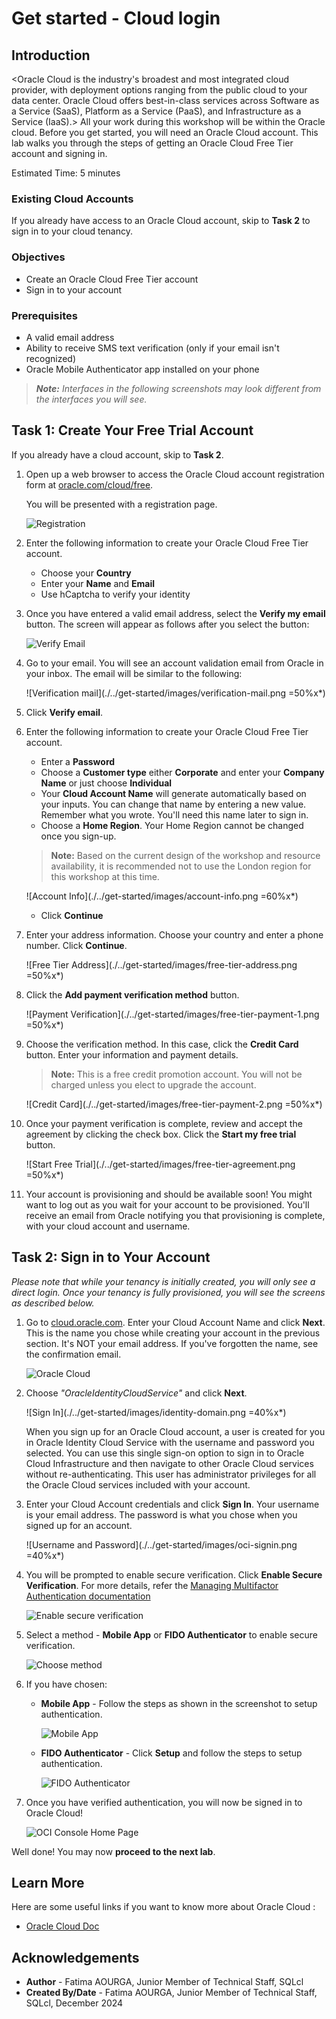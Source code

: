 # Get started - Cloud login

## Introduction

<Oracle Cloud is the industry's broadest and most integrated cloud provider, with deployment options ranging from the public cloud to your data center. Oracle Cloud offers best-in-class services across Software as a Service (SaaS), Platform as a Service (PaaS), and Infrastructure as a Service (IaaS).>
All your work during this workshop will be within the Oracle cloud. Before you get started, you will need an Oracle Cloud account. This lab walks you through the steps of getting an Oracle Cloud Free Tier account and signing in.

Estimated Time: 5 minutes

### **Existing Cloud Accounts**

If you already have access to an Oracle Cloud account, skip to **Task 2** to sign in to your cloud tenancy.

### **Objectives**

* Create an Oracle Cloud Free Tier account
* Sign in to your account

### **Prerequisites**

* A valid email address
* Ability to receive SMS text verification (only if your email isn't recognized)
* Oracle Mobile Authenticator app installed on your phone

>***Note:** Interfaces in the following screenshots may look different from the interfaces you will see.*

## Task 1: Create Your Free Trial Account

If you already have a cloud account, skip to **Task 2**.

1. Open up a web browser to access the Oracle Cloud account registration form at [oracle.com/cloud/free](https://signup.cloud.oracle.com?sourceType=:ow:lp:cpo::::RC_WWMK211125P00013:llid=685).

    You will be presented with a registration page.

    ![Registration](./../get-started/images/cloud-infrastructure.png " ")

2. Enter the following information to create your Oracle Cloud Free Tier account.

    * Choose your **Country**
    * Enter your **Name** and **Email**
    * Use hCaptcha to verify your identity
3. Once you have entered a valid email address, select the **Verify my email** button. The screen will appear as follows after you select the button:

    ![Verify Email](./../get-started/images/verify-email.png " ")

4. Go to your email. You will see an account validation email from Oracle in your inbox. The email will be similar to the following:

    ![Verification mail](./../get-started/images/verification-mail.png =50%x*)

5. Click **Verify email**.

6. Enter the following information to create your Oracle Cloud Free Tier account.

    * Enter a **Password**
    * Choose a **Customer type** either **Corporate** and enter your **Company Name** or just choose **Individual**
    * Your **Cloud Account Name** will generate automatically based on your inputs. You can change that name by entering a new value. Remember what you wrote. You'll need this name later to sign in.
    * Choose a **Home Region**. Your Home Region cannot be changed once you sign-up.

    > **Note:** Based on the current design of the workshop and resource availability, it is recommended not to use the London region for this workshop at this time.

    ![Account Info](./../get-started/images/account-info.png =60%x*)

    * Click **Continue**

7. Enter your address information. Choose your country and enter a phone number. Click **Continue**.

    ![Free Tier Address](./../get-started/images/free-tier-address.png =50%x*)

8. Click the **Add payment verification method** button.

    ![Payment Verification](./../get-started/images/free-tier-payment-1.png =50%x*)

9. Choose the verification method. In this case, click the **Credit Card** button. Enter your information and payment details.

    > **Note:** This is a free credit promotion account. You will not be charged unless you elect to upgrade the account.

    ![Credit Card](./../get-started/images/free-tier-payment-2.png =50%x*)

10. Once your payment verification is complete, review and accept the agreement by clicking the check box. Click the **Start my free trial** button.

    ![Start Free Trial](./../get-started/images/free-tier-agreement.png =50%x*)

11. Your account is provisioning and should be available soon! You might want to log out as you wait for your account to be provisioned. You'll receive an email from Oracle notifying you that provisioning is complete, with your cloud account and username.

## Task 2: Sign in to Your Account

*Please note that while your tenancy is initially created, you will only see a direct login. Once your tenancy is fully provisioned, you will see the screens as described below.*

1. Go to [cloud.oracle.com](https://cloud.oracle.com?sourceType=:ow:lp:cpo::::RC_WWMK211125P00013:llid=685). Enter your Cloud Account Name and click **Next**. This is the name you chose while creating your account in the previous section. It's NOT your email address. If you've forgotten the name, see the confirmation email.

    ![Oracle Cloud](./../get-started/images/cloud-oracle.png " ")

2. Choose *"OracleIdentityCloudService"* and click **Next**.

    ![Sign In](./../get-started/images/identity-domain.png =40%x*)

    When you sign up for an Oracle Cloud account, a user is created for you in Oracle Identity Cloud Service with the username and password you selected. You can use this single sign-on option to sign in to Oracle Cloud Infrastructure and then navigate to other Oracle Cloud services without re-authenticating. This user has administrator privileges for all the Oracle Cloud services included with your account.

3. Enter your Cloud Account credentials and click **Sign In**. Your username is your email address. The password is what you chose when you signed up for an account.

    ![Username and Password](./../get-started/images/oci-signin.png =40%x*)

4. You will be prompted to enable secure verification. Click **Enable Secure Verification**. For more details, refer the [Managing Multifactor Authentication documentation](https://docs.oracle.com/en-us/iaas/Content/Identity/Tasks/usingmfa.htm)

    ![Enable secure verification](./../get-started/images/enable-secure-verification.png " ")

5. Select a method - **Mobile App** or **FIDO Authenticator** to enable secure verification.

    ![Choose method](./../get-started/images/select-mfa-method.png " ")

6. If you have chosen:

    * **Mobile App** - Follow the steps as shown in the screenshot to setup authentication.

        ![Mobile App](./../get-started/images/mobile-app-mfa.png " ")

    * **FIDO Authenticator** - Click **Setup** and follow the steps to setup authentication.

        ![FIDO Authenticator](./../get-started/images/fido-mfa.png " ")

7. Once you have verified authentication, you will now be signed in to Oracle Cloud!

    ![OCI Console Home Page](./../get-started/images/home-page.png " ")

Well done! You may now **proceed to the next lab**.

## Learn More

Here are some useful links if you want to know more about Oracle Cloud :
* [Oracle Cloud Doc](https://www.oracle.com/cloud/)

## Acknowledgements

* **Author** - Fatima AOURGA, Junior Member of Technical Staff, SQLcl
* **Created By/Date** - Fatima AOURGA, Junior Member of Technical Staff, SQLcl, December 2024